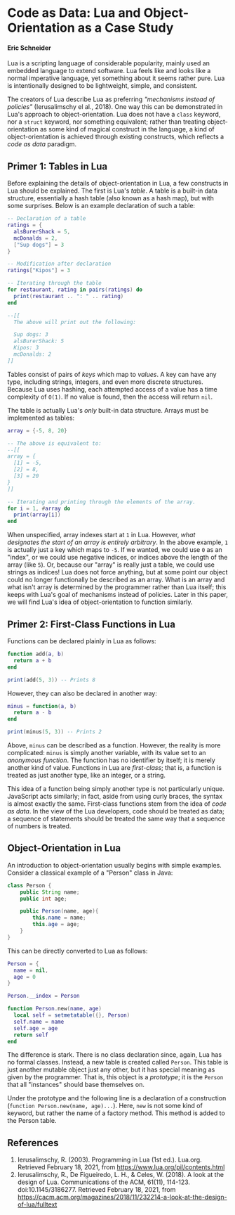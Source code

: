 # Code as Data: Lua and Object-Orientation as a Case Study
#### Eric Schneider

Lua is a scripting language of considerable popularity, mainly used an embedded language to extend software. Lua feels like and looks like a normal imperative language, yet something about it seems rather pure. Lua is intentionally designed to be lightweight, simple, and consistent.

The creators of Lua describe Lua as preferring _"mechanisms instead of policies"_ (Ierusalimschy el al., 2018). One way this can be demonstrated in Lua's approach to object-orientation. Lua does not have a `class` keyword, nor a `struct` keyword, nor something equivalent; rather than treating object-orientation as some kind of magical construct in the language, a kind of object-orientation is achieved through existing constructs, which reflects a _code as data_ paradigm.

## Primer 1: Tables in Lua
Before explaining the details of object-orientation in Lua, a few constructs in Lua should be explained. The first is Lua's _table_. A table is a built-in data structure, essentially a hash table (also known as a hash map), but with some surprises. Below is an example declaration of such a table:

```lua
-- Declaration of a table
ratings = {
  alsBurerShack = 5,
  mcDonalds = 2,
  ["Sup dogs"] = 3
}

-- Modification after declaration
ratings["Kipos"] = 3

-- Iterating through the table
for restaurant, rating in pairs(ratings) do
  print(restaurant .. ": " .. rating)
end

--[[
  The above will print out the following:

  Sup dogs: 3
  alsBurerShack: 5
  Kipos: 3
  mcDonalds: 2
]]
```

Tables consist of pairs of _keys_ which map to _values_. A key can have any type, including strings, integers, and even more discrete structures. Because Lua uses hashing, each attempted access of a value has a time complexity of `O(1)`. If no value is found, then the access will return `nil`.

The table is actually Lua's _only_ built-in data structure. Arrays must be implemented as tables:
```lua
array = {-5, 8, 20}

-- The above is equivalent to:
--[[
array = {
  [1] = -5,
  [2] = 8,
  [3] = 20
}
]]

-- Iterating and printing through the elements of the array.
for i = 1, #array do
  print(array[i])
end
```

When unspecified, array indexes start at `1` in Lua. However, _what designates the start of an array is entirely arbitrary_. In the above example, `1` is actually just a key which maps to `-5`. If we wanted, we could use `0` as an "index", or we could use negative indices, or indices above the length of the array (like `5`). Or, because our "array" is really just a table, we could use strings as indices! Lua does not force anything, but at some point our object could no longer functionally be described as an array. What is an array and what isn't array is determined by the programmer rather than Lua itself; this keeps with Lua's goal of mechanisms instead of policies. Later in this paper, we will find Lua's idea of object-orientation to function similarly.

## Primer 2: First-Class Functions in Lua
Functions can be declared plainly in Lua as follows:

```lua
function add(a, b)
  return a + b
end

print(add(5, 3)) -- Prints 8
```

However, they can also be declared in another way:
```lua
minus = function(a, b)
  return a - b
end

print(minus(5, 3)) -- Prints 2
```

Above, `minus` can be described as a function. However, the reality is more complicated: `minus` is simply another variable, with its value set to an _anonymous function_. The function has no identifier by itself; it is merely another kind of value. Functions in Lua are _first-class_; that is, a function is treated as just another type, like an integer, or a string.

This idea of a function being simply another type is not particularly unique. JavaScript acts similarly; in fact, aside from using curly braces, the syntax is almost exactly the same. First-class functions stem from the idea of _code as data_. In the view of the Lua developers, code should be treated as data; a sequence of statements should be treated the same way that a sequence of numbers is treated.

## Object-Orientation in Lua
An introduction to object-orientation usually begins with simple examples. Consider a classical example of a "Person" class in Java:
```java
class Person {
    public String name;
    public int age;

    public Person(name, age){
        this.name = name;
        this.age = age;
    }
}
```

This can be directly converted to Lua as follows:
```lua
Person = {
  name = nil,
  age = 0
}

Person.__index = Person

function Person.new(name, age)
  local self = setmetatable({}, Person)
  self.name = name
  self.age = age
  return self
end
```

The difference is stark. There is no class declaration since, again, Lua has no formal classes. Instead, a new table is created called `Person`. This table is just another mutable object just any other, but it has special meaning as given by the programmer. That is, this object is a _prototype_; it is the `Person` that all "instances" should base themselves on.

Under the prototype and the following line is a declaration of a construction (`function Person.new(name, age)...`). Here, `new` is not some kind of keyword, but rather the name of a factory method. This method is added to the Person table.

## References
1. Ierusalimschy, R. (2003). Programming in Lua (1st ed.). Lua.org. Retrieved February 18, 2021, from https://www.lua.org/pil/contents.html
2. Ierusalimschy, R., De Figueiredo, L. H., & Celes, W. (2018). A look at the design of Lua. Communications of the ACM, 61(11), 114-123. doi:10.1145/3186277. Retrieved February 18, 2021, from https://cacm.acm.org/magazines/2018/11/232214-a-look-at-the-design-of-lua/fulltext
